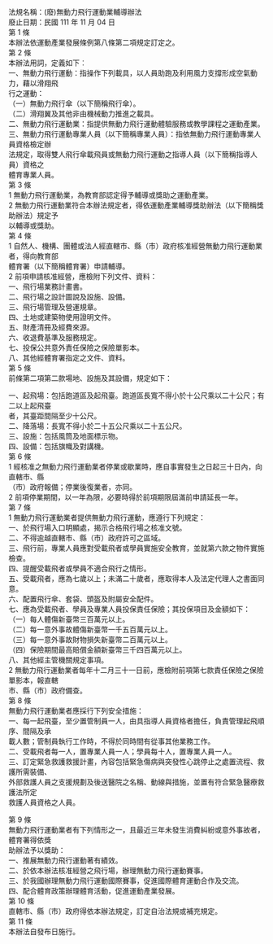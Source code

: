 法規名稱：(廢)無動力飛行運動業輔導辦法  
廢止日期：民國 111 年 11 月 04 日  
第 1 條  
本辦法依運動產業發展條例第八條第二項規定訂定之。  
第 2 條  
本辦法用詞，定義如下︰  
一、無動力飛行運動：指操作下列載具，以人員助跑及利用風力支撐形成空氣動力，藉以滑翔飛  
行之運動：  
（一）無動力飛行傘（以下簡稱飛行傘）。  
（二）滑翔翼及其他非由機械動力推進之載具。  
二、無動力飛行運動業：指提供無動力飛行運動體驗服務或教學課程之運動產業。  
三、無動力飛行運動專業人員（以下簡稱專業人員）：指依無動力飛行運動專業人員資格檢定辦  
法規定，取得雙人飛行傘載飛員或無動力飛行運動之指導人員（以下簡稱指導人員）資格之  
體育專業人員。  
第 3 條  
1 無動力飛行運動業，為教育部認定得予輔導或獎助之運動產業。  
2 無動力飛行運動業符合本辦法規定者，得依運動產業輔導獎助辦法（以下簡稱獎助辦法）規定予  
以輔導或獎助。  
第 4 條  
1 自然人、機構、團體或法人經直轄市、縣（市）政府核准經營無動力飛行運動業者，得向教育部  
體育署（以下簡稱體育署）申請輔導。  
2 前項申請核准經營，應檢附下列文件、資料：  
一、飛行場業務計畫書。  
二、飛行場之設計圖說及設施、設備。  
三、飛行場管理及營運規章。  
四、土地或建築物使用證明文件。  
五、財產清冊及經費來源。  
六、收退費基準及服務規定。  
七、投保公共意外責任保險之保險單影本。  
八、其他經體育署指定之文件、資料。  
第 5 條  
前條第二項第二款場地、設施及其設備，規定如下：  


一、起飛場：包括跑道區及起飛臺。跑道區長寬不得小於十公尺乘以二十公尺；有二以上起飛臺  
者，其臺距間隔至少十公尺。  
二、降落場：長寬不得小於二十五公尺乘以二十五公尺。  
三、設施：包括風筒及地面標示物。  
四、設備：包括旗幟及對講機。  
第 6 條  
1 經核准之無動力飛行運動業者停業或歇業時，應自事實發生之日起三十日內，向直轄市、縣  
（市）政府報備；停業後復業者，亦同。  
2 前項停業期間，以一年為限，必要時得於前項期限屆滿前申請延長一年。  
第 7 條  
1 無動力飛行運動業者提供無動力飛行運動，應遵行下列規定：  
一、於飛行場入口明顯處，揭示合格飛行場之核准文號。  
二、不得逾越直轄市、縣（市）政府許可之區域。  
三、飛行前，專業人員應對受載飛者或學員實施安全教育，並就第六款之物件實施檢查。  
四、提醒受載飛者或學員不適合飛行之情形。  
五、受載飛者，應為七歲以上；未滿二十歲者，應取得本人及法定代理人之書面同意。  
六、配置飛行傘、套袋、頭盔及附屬安全配件。  
七、應為受載飛者、學員及專業人員投保責任保險；其投保項目及金額如下：  
（一）每人體傷新臺幣三百萬元以上。  
（二）每一意外事故體傷新臺幣一千五百萬元以上。  
（三）每一意外事故財物損失新臺幣二百萬元以上。  
（四）保險期間最高賠償金額新臺幣三千四百萬元以上。  
八、其他經主管機關規定事項。  
2 無動力飛行運動業者每年十二月三十一日前，應檢附前項第七款責任保險之保險單影本，報直轄  
市、縣（市）政府備查。  
第 8 條  
無動力飛行運動業者應採行下列安全措施：  
一、每一起飛臺，至少置管制員一人，由具指導人員資格者擔任，負責管理起飛順序、間隔及承  
載人數；管制員執行工作時，不得於同時間有從事其他業務工作。  
二、受載飛者每一人，置專業人員一人；學員每十人，置專業人員一人。  
三、訂定緊急救護救援計畫，內容包括緊急傷病與突發性心跳停止之處置流程、救護所需裝備、  
外部救護人員之支援規劃及後送醫院之名稱、動線與措施，並置有符合緊急醫療救護法所定  
救護人員資格之人員。  


第 9 條  
無動力飛行運動業者有下列情形之一，且最近三年未發生消費糾紛或意外事故者，體育署得依獎  
助辦法予以獎助：  
一、推展無動力飛行運動著有績效。  
二、於依本辦法核准經營之飛行場，辦理無動力飛行運動賽事。  
三、於我國辦理無動力飛行運動國際賽事，促進國際體育運動合作及交流。  
四、配合體育政策辦理體育活動，促進運動產業發展。  
第 10 條  
直轄市、縣（市）政府得依本辦法規定，訂定自治法規或補充規定。  
第 11 條  
本辦法自發布日施行。  


